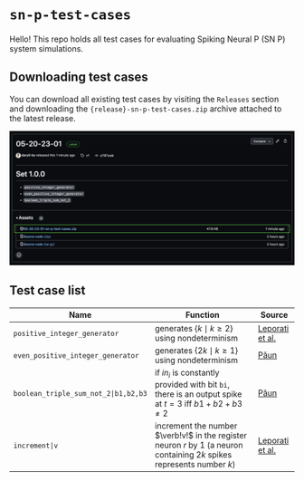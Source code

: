 # `sn-p-test-cases`

Hello! This repo holds all test cases for evaluating Spiking Neural P (SN P) system simulations.

## Downloading test cases

You can download all existing test cases by visiting the `Releases` section and downloading the `{release}-sn-p-test-cases.zip` archive attached to the latest release.

<img src="assets/downloading_test_cases_sample.png" />

## Test case list

| Name                                 | Function                                                                                                                            | Source                                                                          |
| ------------------------------------ | ----------------------------------------------------------------------------------------------------------------------------------- | ------------------------------------------------------------------------------- |
| `positive_integer_generator`         | generates $`\{k \mid k \ge 2\}`$ using nondeterminism                                                                               | [Leporati et al.](https://link.springer.com/article/10.1007/s11047-022-09917-y) |
| `even_positive_integer_generator`    | generates $`\{2k\mid k \ge 1\}`$ using nondeterminism                                                                               | [Păun](https://cs.ioc.ee/yik/schools/win2007/paun/snppalmse.pdf)                |
| `boolean_triple_sum_not_2\|b1,b2,b3` | if $`in_{i}`$ is constantly provided with bit `bi`, there is an output spike at $`t = 3`$ iff $`b1 + b2 + b3 \ne 2`$                | [Păun](https://cs.ioc.ee/yik/schools/win2007/paun/snppalmse.pdf)                |
| `increment\|v`                       | increment the number $`\verb!v!`$ in the register neuron $`r`$ by $`1`$ (a neuron containing $`2k`$ spikes represents number $`k`$) | [Leporati et al.](https://link.springer.com/article/10.1007/s11047-022-09917-y) |
